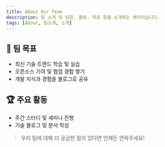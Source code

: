 ```yaml
---
title: About Our Team
description: 팀 소개 및 팀원, 활동, 목표 등을 소개하는 페이지입니다.
tags: [About, 팀소개, 소개]
---
```


<Members />

## 🎯 팀 목표

- 최신 기술 트렌드 학습 및 실습
- 오픈소스 기여 및 협업 경험 쌓기
- 개발 지식과 경험을 블로그로 공유

## 🏆 주요 활동

- 주간 스터디 및 세미나 진행
- 기술 블로그 및 문서 작성

> 우리 팀에 대해 더 궁금한 점이 있다면 언제든 연락주세요!
